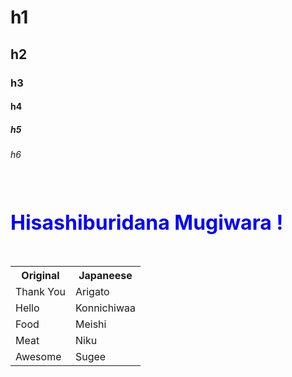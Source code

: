 # h1
## h2 
### h3
#### h4
##### h5
###### h6

<br><br>

<div style="color: blue; font-size: xx-large; font-weight: bold;"> Hisashiburidana Mugiwara ! </div>
<br><br>
<table>
    <tr>
        <th> Original </th>
        <th> Japaneese </th>
    </tr>
    <tr>
        <td> Thank You </td>
        <td> Arigato </td>
    </tr>
    <tr>
        <td> Hello </td>
        <td> Konnichiwaa </td>
    </tr>
    <tr>
        <td> Food </td>
        <td> Meishi </td>
    </tr>
    <tr>
        <td> Meat </td>
        <td> Niku </td>
    </tr>
    <tr>
        <td> Awesome </td>
        <td> Sugee </td>
    </tr>
    
</table>